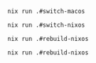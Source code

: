 `nix run .#switch-macos`

`nix run .#switch-nixos`

`nix run .#rebuild-nixos`

`nix run .#rebuild-nixos`
